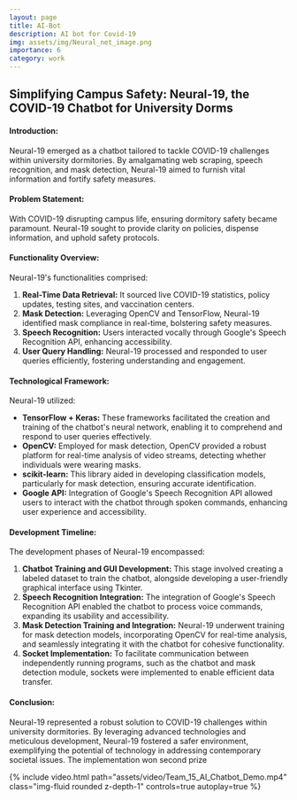 ```yaml
---
layout: page
title: AI-Bot
description: AI bot for Covid-19
img: assets/img/Neural_net_image.png
importance: 6
category: work
---
```


## Simplifying Campus Safety: Neural-19, the COVID-19 Chatbot for University Dorms

#### Introduction:
Neural-19 emerged as a chatbot tailored to tackle COVID-19 challenges within university dormitories. By amalgamating web scraping, speech recognition, and mask detection, Neural-19 aimed to furnish vital information and fortify safety measures.

#### Problem Statement:
With COVID-19 disrupting campus life, ensuring dormitory safety became paramount. Neural-19 sought to provide clarity on policies, dispense information, and uphold safety protocols.

#### Functionality Overview:
Neural-19's functionalities comprised:

1. **Real-Time Data Retrieval:** It sourced live COVID-19 statistics, policy updates, testing sites, and vaccination centers.
2. **Mask Detection:** Leveraging OpenCV and TensorFlow, Neural-19 identified mask compliance in real-time, bolstering safety measures.
3. **Speech Recognition:** Users interacted vocally through Google's Speech Recognition API, enhancing accessibility.
4. **User Query Handling:** Neural-19 processed and responded to user queries efficiently, fostering understanding and engagement.

#### Technological Framework:
Neural-19 utilized:

- **TensorFlow + Keras:** These frameworks facilitated the creation and training of the chatbot's neural network, enabling it to comprehend and respond to user queries effectively.
- **OpenCV:** Employed for mask detection, OpenCV provided a robust platform for real-time analysis of video streams, detecting whether individuals were wearing masks.
- **scikit-learn:** This library aided in developing classification models, particularly for mask detection, ensuring accurate identification.
- **Google API:** Integration of Google's Speech Recognition API allowed users to interact with the chatbot through spoken commands, enhancing user experience and accessibility.

#### Development Timeline:
The development phases of Neural-19 encompassed:

1. **Chatbot Training and GUI Development:** This stage involved creating a labeled dataset to train the chatbot, alongside developing a user-friendly graphical interface using Tkinter.
2. **Speech Recognition Integration:** The integration of Google's Speech Recognition API enabled the chatbot to process voice commands, expanding its usability and accessibility.
3. **Mask Detection Training and Integration:** Neural-19 underwent training for mask detection models, incorporating OpenCV for real-time analysis, and seamlessly integrating it with the chatbot for cohesive functionality.
4. **Socket Implementation:** To facilitate communication between independently running programs, such as the chatbot and mask detection module, sockets were implemented to enable efficient data transfer.

#### Conclusion:
Neural-19 represented a robust solution to COVID-19 challenges within university dormitories. By leveraging advanced technologies and meticulous development, Neural-19 fostered a safer environment, exemplifying the potential of technology in addressing contemporary societal issues.
The implementation won second prize 


<div class="row">
    <div class="col-sm mt-3 mt-md-0">
        {% include video.html path="assets/video/Team_15_AI_Chatbot_Demo.mp4" class="img-fluid rounded z-depth-1" controls=true autoplay=true %}
    </div>
</div>